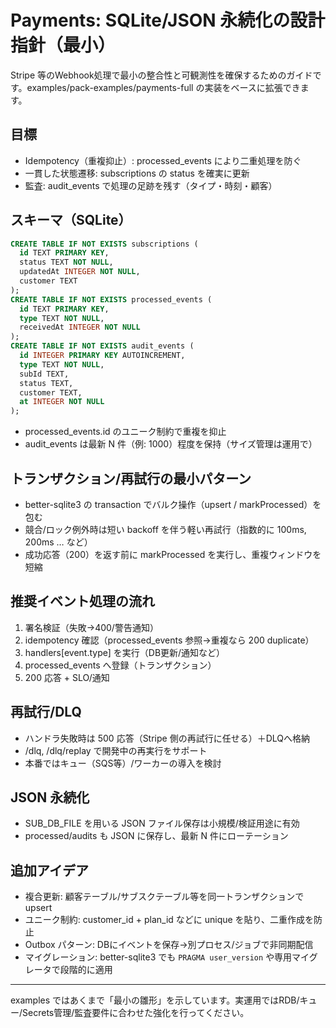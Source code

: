 # Payments: SQLite/JSON 永続化の設計指針（最小）

Stripe 等のWebhook処理で最小の整合性と可観測性を確保するためのガイドです。examples/pack-examples/payments-full の実装をベースに拡張できます。

## 目標
- Idempotency（重複抑止）: processed_events により二重処理を防ぐ
- 一貫した状態遷移: subscriptions の status を確実に更新
- 監査: audit_events で処理の足跡を残す（タイプ・時刻・顧客）

## スキーマ（SQLite）

```sql
CREATE TABLE IF NOT EXISTS subscriptions (
  id TEXT PRIMARY KEY,
  status TEXT NOT NULL,
  updatedAt INTEGER NOT NULL,
  customer TEXT
);
CREATE TABLE IF NOT EXISTS processed_events (
  id TEXT PRIMARY KEY,
  type TEXT NOT NULL,
  receivedAt INTEGER NOT NULL
);
CREATE TABLE IF NOT EXISTS audit_events (
  id INTEGER PRIMARY KEY AUTOINCREMENT,
  type TEXT NOT NULL,
  subId TEXT,
  status TEXT,
  customer TEXT,
  at INTEGER NOT NULL
);
```

- processed_events.id のユニーク制約で重複を抑止
- audit_events は最新 N 件（例: 1000）程度を保持（サイズ管理は運用で）

## トランザクション/再試行の最小パターン

- better-sqlite3 の transaction でバルク操作（upsert / markProcessed）を包む
- 競合/ロック例外時は短い backoff を伴う軽い再試行（指数的に 100ms, 200ms … など）
- 成功応答（200）を返す前に markProcessed を実行し、重複ウィンドウを短縮

## 推奨イベント処理の流れ

1) 署名検証（失敗→400/警告通知）
2) idempotency 確認（processed_events 参照→重複なら 200 duplicate）
3) handlers[event.type] を実行（DB更新/通知など）
4) processed_events へ登録（トランザクション）
5) 200 応答 + SLO/通知

## 再試行/DLQ
- ハンドラ失敗時は 500 応答（Stripe 側の再試行に任せる）＋DLQへ格納
- /dlq, /dlq/replay で開発中の再実行をサポート
- 本番ではキュー（SQS等）/ワーカーの導入を検討

## JSON 永続化
- SUB_DB_FILE を用いる JSON ファイル保存は小規模/検証用途に有効
- processed/audits も JSON に保存し、最新 N 件にローテーション

## 追加アイデア
- 複合更新: 顧客テーブル/サブスクテーブル等を同一トランザクションで upsert
- ユニーク制約: customer_id + plan_id などに unique を貼り、二重作成を防止
- Outbox パターン: DBにイベントを保存→別プロセス/ジョブで非同期配信
- マイグレーション: better-sqlite3 でも `PRAGMA user_version` や専用マイグレータで段階的に適用

---

examples ではあくまで「最小の雛形」を示しています。実運用ではRDB/キュー/Secrets管理/監査要件に合わせた強化を行ってください。
